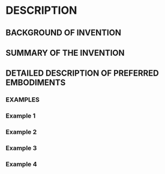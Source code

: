 # DESCRIPTION

## BACKGROUND OF INVENTION

## SUMMARY OF THE INVENTION

## DETAILED DESCRIPTION OF PREFERRED EMBODIMENTS

### EXAMPLES

### Example 1

### Example 2

### Example 3

### Example 4

